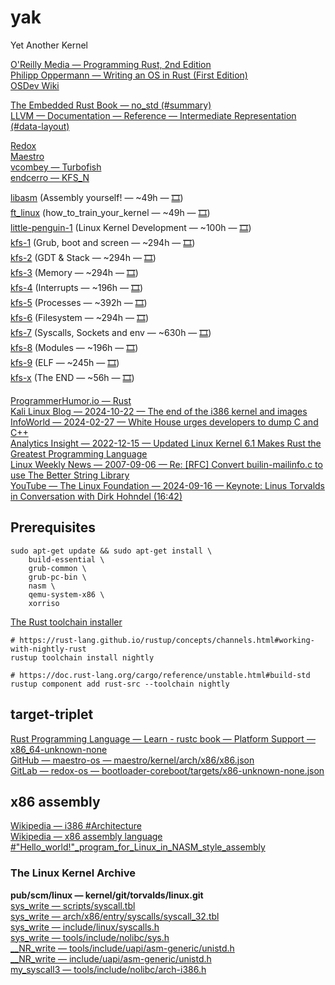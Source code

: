 # yak
Yet Another Kernel  

[O'Reilly Media — Programming Rust, 2nd Edition](https://oreil.ly/programming-rust-2e)  
[Philipp Oppermann — Writing an OS in Rust (First Edition)](https://os.phil-opp.com/edition-1/)  
[OSDev Wiki](https://wiki.osdev.org/Main_Page)  

[The Embedded Rust Book — no\_std (#summary)](https://docs.rust-embedded.org/book/intro/no-std.html#summary)  
[LLVM — Documentation — Reference — Intermediate Representation (#data-layout)](https://llvm.org/docs/LangRef.html#data-layout)  

[Redox](https://gitlab.redox-os.org/redox-os/kernel)  
[Maestro](https://github.com/maestro-os/maestro)  
[vcombey — Turbofish](https://github.com/sclolus/Turbofish)  
[endcerro — KFS_N](https://github.com/endcerro/KFS_N)  

[libasm](https://cdn.intra.42.fr/pdf/pdf/134392/en.subject.pdf) (Assembly yourself! — ~49h — [🎞](https://cdn.intra.42.fr/video/video/213/low_d_2015-02-02_COURS_42_-_Introduction_a_l_asm_1.mp4))  
[ft\_linux](https://cdn.intra.42.fr/pdf/pdf/129297/en.subject.pdf) (how\_to\_train\_your\_kernel — ~49h — [🎞](https://cdn.intra.42.fr/video/video/511/low_d_vidlol1.mp4))  
[little-penguin-1](https://cdn.intra.42.fr/pdf/pdf/62177/en.subject.pdf) (Linux Kernel Development — ~100h — [🎞](https://cdn.intra.42.fr/video/video/514/low_d__projet__little-pinguin-1.mp4))  
[kfs-1](https://cdn.intra.42.fr/pdf/pdf/66157/en.subject.pdf) (Grub, boot and screen — ~294h — [🎞](https://cdn.intra.42.fr/video/video/547/low_d__projet__KFS_1.mp4))  
[kfs-2](https://cdn.intra.42.fr/pdf/pdf/66158/en.subject.pdf) (GDT & Stack — ~294h — [🎞](https://cdn.intra.42.fr/video/video/832/low_d__projet_____KFS_2.mp4))  
[kfs-3](https://cdn.intra.42.fr/pdf/pdf/110689/en.subject.pdf) (Memory — ~294h — [🎞](https://cdn.intra.42.fr/video/video/833/low_d__projet___KFS_3.mp4))  
[kfs-4](https://cdn.intra.42.fr/pdf/pdf/66160/en.subject.pdf) (Interrupts — ~196h — [🎞](https://cdn.intra.42.fr/video/video/902/low_d__projet__KFS_4.mp4))  
[kfs-5](https://cdn.intra.42.fr/pdf/pdf/66161/en.subject.pdf) (Processes — ~392h — [🎞](https://cdn.intra.42.fr/video/video/913/low_d__projet__KFS_5.mp4))  
[kfs-6](https://cdn.intra.42.fr/pdf/pdf/66162/en.subject.pdf) (Filesystem — ~294h — [🎞](https://cdn.intra.42.fr/video/video/919/low_d__projet__KFS_6.mp4))  
[kfs-7](https://cdn.intra.42.fr/pdf/pdf/66163/en.subject.pdf) (Syscalls, Sockets and env — ~630h — [🎞](https://cdn.intra.42.fr/video/video/920/low_d__projet__KFS_7.mp4))  
[kfs-8](https://cdn.intra.42.fr/pdf/pdf/66164/en.subject.pdf) (Modules — ~196h — [🎞](https://cdn.intra.42.fr/video/video/922/low_d__projet__KFS_8.mp4))  
[kfs-9](https://cdn.intra.42.fr/pdf/pdf/66165/en.subject.pdf) (ELF — ~245h — [🎞](https://cdn.intra.42.fr/video/video/923/low_d__projet__KFS_9.mp4))  
[kfs-x](https://cdn.intra.42.fr/pdf/pdf/66166/en.subject.pdf) (The END — ~56h — [🎞](https://cdn.intra.42.fr/video/video/924/low_d__projet__KFS_10.mp4))  

[ProgrammerHumor.io — Rust](https://programmerhumor.io/backend-memes/rust-3/)  
[Kali Linux Blog — 2024-10-22 — The end of the i386 kernel and images](https://www.kali.org/blog/end-of-i386-kernel-and-images/)  
[InfoWorld — 2024-02-27 — White House urges developers to dump C and C++](https://www.infoworld.com/article/3713203/white-house-urges-developers-to-dump-c-and-c.html)  
[Analytics Insight — 2022-12-15 — Updated Linux Kernel 6.1 Makes Rust the Greatest Programming Language](https://www.analyticsinsight.net/latest-news/updated-linux-kernel-6-1-makes-rust-the-greatest-programming-language)  
[Linux Weekly News — 2007-09-06 — Re: [RFC] Convert builin-mailinfo.c to use The Better String Library](https://lwn.net/Articles/249460/)  
[YouTube — The Linux Foundation — 2024-09-16 — Keynote: Linus Torvalds in Conversation with Dirk Hohndel (16:42)](https://youtu.be/OM_8UOPFpqE?t=1002)  

## Prerequisites
```
sudo apt-get update && sudo apt-get install \
	build-essential \
	grub-common \
	grub-pc-bin \
	nasm \
	qemu-system-x86 \
	xorriso
```
[The Rust toolchain installer](https://rustup.rs)  
```
# https://rust-lang.github.io/rustup/concepts/channels.html#working-with-nightly-rust
rustup toolchain install nightly

# https://doc.rust-lang.org/cargo/reference/unstable.html#build-std
rustup component add rust-src --toolchain nightly
```

## target-triplet
[Rust Programming Language — Learn - rustc book — Platform Support — x86_64-unknown-none](https://doc.rust-lang.org/rustc/platform-support/x86_64-unknown-none.html)  
[GitHub — maestro-os — maestro/kernel/arch/x86/x86.json](https://github.com/maestro-os/maestro/blob/master/kernel/arch/x86/x86.json)  
[GitLab — redox-os — bootloader-coreboot/targets/x86-unknown-none.json](https://gitlab.redox-os.org/redox-os/bootloader-coreboot/-/blob/master/targets/x86-unknown-none.json)  

## x86 assembly
[Wikipedia — i386 #Architecture](https://en.wikipedia.org/wiki/I386#Architecture)  
[Wikipedia — x86 assembly language #"Hello_world!"_program_for_Linux_in_NASM_style_assembly](https://en.wikipedia.org/wiki/X86_assembly_language#"Hello_world!"_program_for_Linux_in_NASM_style_assembly)  

### The Linux Kernel Archive
**pub/scm/linux — kernel/git/torvalds/linux.git**  
[sys_write — scripts/syscall.tbl](https://web.git.kernel.org/pub/scm/linux/kernel/git/torvalds/linux.git/tree/scripts/syscall.tbl#n83)  
[sys_write — arch/x86/entry/syscalls/syscall_32.tbl](https://web.git.kernel.org/pub/scm/linux/kernel/git/torvalds/linux.git/tree/arch/x86/entry/syscalls/syscall_32.tbl)  
[sys_write — include/linux/syscalls.h](https://web.git.kernel.org/pub/scm/linux/kernel/git/torvalds/linux.git/tree/include/linux/syscalls.h#n476)  
[sys_write — tools/include/nolibc/sys.h](https://web.git.kernel.org/pub/scm/linux/kernel/git/torvalds/linux.git/tree/tools/include/nolibc/sys.h#n1246)  
[__NR_write — tools/include/uapi/asm-generic/unistd.h](https://web.git.kernel.org/pub/scm/linux/kernel/git/torvalds/linux.git/tree/tools/include/uapi/asm-generic/unistd.h#n174)  
[__NR_write — include/uapi/asm-generic/unistd.h](https://web.git.kernel.org/pub/scm/linux/kernel/git/torvalds/linux.git/tree/include/uapi/asm-generic/unistd.h#n174)  
[my_syscall3 — tools/include/nolibc/arch-i386.h](https://web.git.kernel.org/pub/scm/linux/kernel/git/torvalds/linux.git/tree/tools/include/nolibc/arch-i386.h#n78)  


